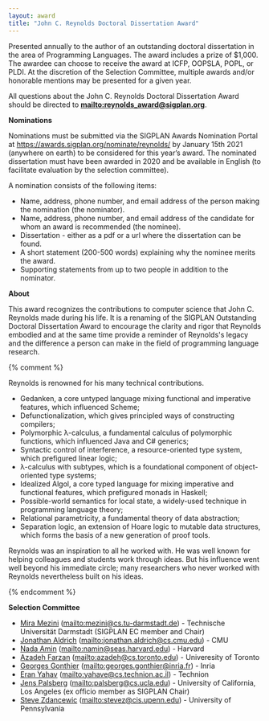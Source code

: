 ```yaml
---
layout: award
title: "John C. Reynolds Doctoral Dissertation Award"
---
```


Presented annually to the author of an outstanding doctoral
dissertation in the area of Programming Languages. The award includes
a prize of $1,000. The awardee can choose to receive the award at
ICFP, OOPSLA, POPL, or PLDI. At the discretion of the Selection
Committee, multiple awards and/or honorable mentions may be presented
for a given year.

All questions about the John C. Reynolds Doctoral Dissertation Award
should be directed to **<mailto:reynolds_award@sigplan.org>**.


**Nominations**

Nominations must be submitted via the SIGPLAN Awards Nomination Portal
at <https://awards.sigplan.org/nominate/reynolds/> by January 15th 2021 
(anywhere on earth) to be considered for this year’s award. The nominated 
dissertation must have been awarded in 2020 and be available in English 
(to facilitate evaluation by the selection committee).

A nomination consists of the following items:

 *  Name, address, phone number, and email address of the person making the nomination (the nominator).
 *  Name, address, phone number, and email address of the candidate for whom an award is recommended (the nominee).
 *  Dissertation - either as a pdf or a url where the dissertation can be found.
 *  A short statement (200-500 words) explaining why the nominee merits the award.
 *  Supporting statements from up to two people in addition to the nominator.


**About**

This award recognizes the contributions to computer science that John
C. Reynolds made during his life. It is a renaming of the SIGPLAN
Outstanding Doctoral Dissertation Award to encourage the clarity and
rigor that Reynolds embodied and at the same time provide a reminder
of Reynolds's legacy and the difference a person can make in the field
of programming language research.

{% comment %}

Reynolds is renowned for his many technical contributions.

 * Gedanken, a core untyped language mixing functional and imperative features, which influenced Scheme;
 * Defunctionalization, which gives principled ways of constructing compilers;
 * Polymorphic λ-calculus, a fundamental calculus of polymorphic functions, which influenced Java and C# generics;
 * Syntactic control of interference, a resource-oriented type system, which prefigured linear logic;
 * λ-calculus with subtypes, which is a foundational component of object-oriented type systems;
 * Idealized Algol, a core typed language for mixing imperative and functional features, which prefigured monads in Haskell;
 * Possible-world semantics for local state, a widely-used technique in programming language theory;
 * Relational parametricity, a fundamental theory of data abstraction;
 * Separation logic, an extension of Hoare logic to mutable data structures, which forms the basis of a new generation of proof tools.

Reynolds was an inspiration to all he worked with. He was well known
for helping colleagues and students work through ideas. But his
influence went well beyond his immediate circle; many researchers who
never worked with Reynolds nevertheless built on his ideas.

{% endcomment %}

**Selection Committee**

 * [Mira Mezini](https://www.stg.tu-darmstadt.de/staff/mira_mezini/) (<mailto:mezini@cs.tu-darmstadt.de>) - Technische Universität Darmstadt (SIGPLAN EC member and Chair)
 * [Jonathan Aldrich](https://www.cs.cmu.edu/~aldrich/) (<mailto:jonathan.aldrich@cs.cmu.edu>) - CMU
 * [Nada Amin](https://namin.seas.harvard.edu/people/nada-amin) (<mailto:namin@seas.harvard.edu>) - Harvard
 * [Azadeh Farzan](https://www.cs.toronto.edu/~azadeh/) (<mailto:azadeh@cs.toronto.edu>) - Univeresity of Toronto
 * [Georges Gonthier](http://www.msr-inria.fr/researchers/georges-gonthier/) (<mailto:georges.gonthier@inria.fr>) - Inria
 * [Eran Yahav](http://www.cs.technion.ac.il/~yahave/) (<mailto:yahave@cs.technion.ac.il>) - Technion
 * [Jens Palsberg](https://web.cs.ucla.edu/~palsberg/) (<mailto:palsberg@cs.ucla.edu>) - University of California, Los Angeles (ex officio member as SIGPLAN Chair)
 * [Steve Zdancewic](stevez@cis.upenn.edu) (<mailto:stevez@cis.upenn.edu>) - University of Pennsylvania

